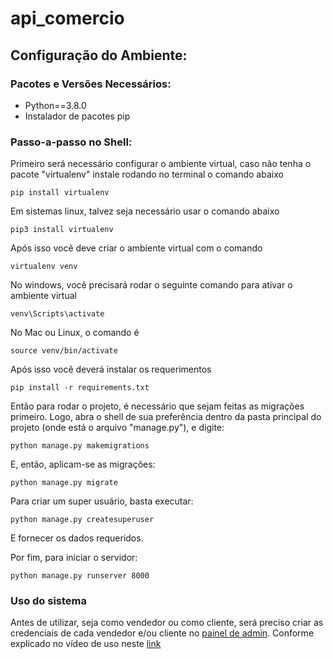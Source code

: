 # api_comercio
## Configuração do Ambiente: 
### Pacotes e Versões Necessários:
- Python==3.8.0
- Instalador de pacotes pip

### Passo-a-passo no Shell:
Primeiro será necessário configurar o ambiente virtual, caso não tenha o pacote "virtualenv" instale rodando no terminal o comando abaixo
```
pip install virtualenv
```
Em sistemas linux, talvez seja necessário usar o comando abaixo
```
pip3 install virtualenv
```
Após isso você deve criar o ambiente virtual com o comando
```
virtualenv venv
```
No windows, você precisará rodar o seguinte comando para ativar o ambiente virtual
```
venv\Scripts\activate
```
No Mac ou Linux, o comando é
```
source venv/bin/activate
```
Após isso você deverá instalar os requerimentos
```
pip install -r requirements.txt
```


Então para rodar o projeto, é necessário que sejam feitas as migrações primeiro. Logo, abra o shell de sua preferência dentro da pasta principal do projeto (onde está o arquivo "manage.py"), e digite:
```
python manage.py makemigrations
```

E, então, aplicam-se as migrações:
```
python manage.py migrate
```

Para criar um super usuário, basta executar:
```
python manage.py createsuperuser
```

E fornecer os dados requeridos.

Por fim, para iniciar o servidor:
```
python manage.py runserver 8000
```

### Uso do sistema
Antes de utilizar, seja como vendedor ou como cliente, será preciso criar as credenciais de cada vendedor e/ou cliente no <a href="http://localhost:8000/admin" target="_blank">painel de admin</a>.
Conforme explicado no vídeo de uso neste <a href="https://youtu.be/GsqvygIRUcQ" target="_blank">link</a>